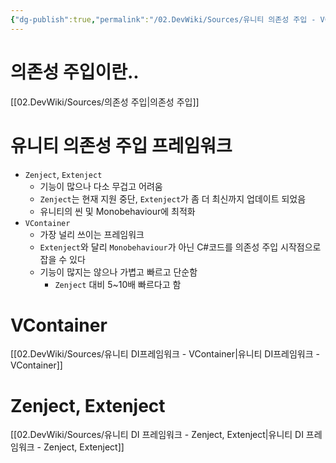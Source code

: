 ```yaml
---
{"dg-publish":true,"permalink":"/02.DevWiki/Sources/유니티 의존성 주입 - VContainer , Zenject, Extenject/","noteIcon":""}
---
```


# 의존성 주입이란..
[[02.DevWiki/Sources/의존성 주입\|의존성 주입]]

# 유니티 의존성 주입 프레임워크

- `Zenject`, `Extenject`
    - 기능이 많으나 다소 무겁고 어려움
    - `Zenject`는 현재 지원 중단, `Extenject`가 좀 더 최신까지 업데이트 되었음
    - 유니티의 씬 및 Monobehaviour에 최적화
- `VContainer`
    - 가장 널리 쓰이는 프레임워크
    - `Extenject`와 달리 `Monobehaviour`가 아닌 C#코드를 의존성 주입 시작점으로 잡을 수 있다
    - 기능이 많지는 않으나 가볍고 빠르고 단순함
        - `Zenject` 대비 5~10배 빠르다고 함

# VContainer
[[02.DevWiki/Sources/유니티 DI프레임워크 - VContainer\|유니티 DI프레임워크 - VContainer]]
# Zenject, Extenject
[[02.DevWiki/Sources/유니티 DI 프레임워크 - Zenject, Extenject\|유니티 DI 프레임워크 - Zenject, Extenject]]